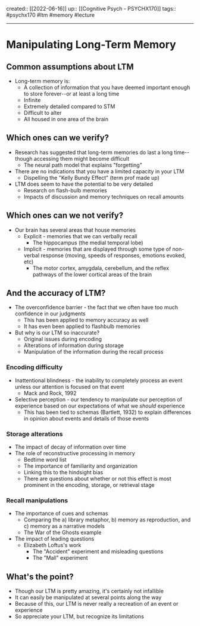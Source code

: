 created:: [[2022-06-16]]
up:: [[Cognitive Psych - PSYCHX170]]
tags:: #psychx170 #ltm #memory #lecture
***

# Manipulating Long-Term Memory

## Common assumptions about LTM

- Long-term memory is:
  - A collection of information that you have deemed important enough to store forever--or at least a long time
  - Infinite
  - Extremely detailed compared to STM
  - Difficult to alter
  - All housed in one area of the brain

## Which ones can we verify?

- Research has suggested that long-term memories do last a long time--though accessing them might become difficult
  - The neural path model that explains "forgetting"
- There are no indications that you have a limited capacity in your LTM
  - Dispelling the "Kelly Bundy Effect" (term prof made up)
- LTM does seem to have the potential to be very detailed
  - Research on flash-bulb memories
  - Impacts of discussion and memory techniques on recall amounts

## Which ones can we not verify?
- Our brain has several areas that house memories
  - Explicit - memories that we can verbally recall
    - The hippocampus (the medial temporal lobe)
  - Implicit - memories that are displayed through some type of non-verbal response (moving, speeds of responses, emotions evoked, etc)
    - The motor cortex, amygdala, cerebellum, and the reflex pathways of the lower cortical areas of the brain

## And the accuracy of LTM?

- The overconfidence barrier - the fact that we often have too much confidence in our judgments
  - This has been applied to memory accuracy as well
  - It has even been applied to flashbulb memories
- But why is our LTM so inaccurate?
  - Original issues during encoding
  - Alterations of information during storage
  - Manipulation of the information during the recall process

### Encoding difficulty

- Inattentional blindness - the inability to completely process an event unless our attention is focused on that event
  - Mack and Rock, 1992
- Selective perception - our tendency to manipulate our perception of experience based on our expectations of what we _should_ experience
  - This has been tied to schemas (Bartlett, 1932) to explain differences in opinion about events and details of those events

### Storage alterations

- The impact of decay of information over time
- The role of reconstructive processing in memory
  - Bedtime word list
  - The importance of familiarity and organization
  - Linking this to the hindsight bias
  - There are questions about whether or not this effect is most prominent in the encoding, storage, or retrieval stage

### Recall manipulations

- The importance of cues and schemas
  - Comparing the a) library metaphor, b) memory as reproduction, and c) memory as a narrative models
  - The War of the Ghosts example
- The impact of leading questions
  - Elizabeth Loftus's work
    - The "Accident" experiment and misleading questions
    - The "Mall" experiment

## What's the point?

- Though our LTM is pretty amazing, it's certainly not infallible
- It can easily be manipulated at several points along the way
- Because of this, our LTM is never really a recreation of an event or experience
- So appreciate your LTM, but recognize its limitations